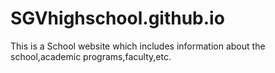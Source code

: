 # SGVhighschool.github.io

This is a School website which includes information about the school,academic programs,faculty,etc. 
